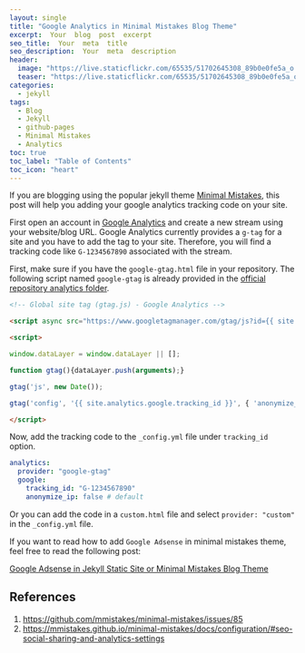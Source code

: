 ```yaml
---
layout: single
title: "Google Analytics in Minimal Mistakes Blog Theme"
excerpt:  Your  blog  post  excerpt  
seo_title:  Your  meta  title  
seo_description:  Your  meta  description
header:
  image: "https://live.staticflickr.com/65535/51702645308_89b0e0fe5a_o.png"
  teaser: "https://live.staticflickr.com/65535/51702645308_89b0e0fe5a_o.png"
categories:
  - jekyll
tags:
  - Blog
  - Jekyll
  - github-pages
  - Minimal Mistakes
  - Analytics
toc: true
toc_label: "Table of Contents"
toc_icon: "heart"
---
```




If you are blogging using the popular jekyll theme [Minimal Mistakes](https://github.com/mmistakes/minimal-mistakes), this post will help you adding your google analytics tracking code on your site.

First open an account in [Google Analytics](https://analytics.google.com/) and create a new stream using your website/blog URL. Google Analytics currently provides a `g-tag` for a site and you have to add the tag to your site. Therefore, you will find a tracking code like `G-1234567890` associated with the stream.

 First, make sure if you have the `google-gtag.html` file in your repository. The following script named `google-gtag` is already provided in the [official repository analytics folder](https://github.com/mmistakes/minimal-mistakes/tree/master/_includes/analytics-providers).

```markdown
<!-- Global site tag (gtag.js) - Google Analytics -->

<script async src="https://www.googletagmanager.com/gtag/js?id={{ site.analytics.google.tracking_id }}"></script>

<script>

window.dataLayer = window.dataLayer || [];

function gtag(){dataLayer.push(arguments);}

gtag('js', new Date());

gtag('config', '{{ site.analytics.google.tracking_id }}', { 'anonymize_ip': {{ site.analytics.google.anonymize_ip | default: false }}});

</script>
```



Now, add the tracking code to the `_config.yml` file under `tracking_id` option.
```yml
analytics:
  provider: "google-gtag"
  google:
    tracking_id: "G-1234567890"
    anonymize_ip: false # default
```


Or you can add the code in a `custom.html` file and select `provider: "custom"` in the `_config.yml` file.

If you want to read how to add `Google Adsense` in minimal mistakes theme, feel free to read the following post:

[Google Adsense in Jekyll Static Site or Minimal Mistakes Blog Theme](https://shantoroy.com/jekyll/how-I-added-google-adsense-to-my-jekyll-minimal-mistakes-blog/)


## References
1. https://github.com/mmistakes/minimal-mistakes/issues/85
2. https://mmistakes.github.io/minimal-mistakes/docs/configuration/#seo-social-sharing-and-analytics-settings
<!--stackedit_data:
eyJoaXN0b3J5IjpbLTExNDAzNjAzNTcsLTgzNzg3ODYzLC0zOT
I5ODM3MzEsLTE4NDUxNTM4MDZdfQ==
-->